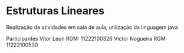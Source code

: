 # Estruturas Lineares
Realização de atividades em sala de aula, utilização da linguagem java

Participantes 
Vitor Leon RGM: 11222100326
Victor Nogueira RGM: 11222100530

